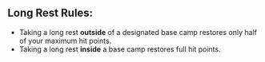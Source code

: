 ##  Long Rest Rules:

- Taking a long rest **outside** of a designated base camp restores only half of your maximum hit points.
- Taking a long rest **inside** a base camp restores full hit points.